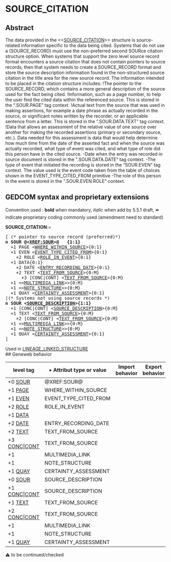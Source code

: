 ﻿# SOURCE_CITATION
## Abstract
The data provided in the <&lt;<a href=Ged.SOURCE_CITATION.md>SOURCE_CITATION</a>&gt;> structure is source-related information specific
to the data being cited. Systems that do not use a (SOURCE_RECORD)  must use the non-preferred second SOURce citation structure option.  When systems that support the zero level source record format encounters a source citation that does not
contain pointers to source records, then that system needs to create a SOURCE_RECORD format
and store the source description information found in the non-structured source citation in the title
area for the new source record.
The information intended to be placed in the citation structure includes:
!The pointer to the SOURCE_RECORD, which contains a more general description of the source
used for the fact being cited.
!Information, such as a page number, to help the user find the cited data within the referenced
source. This is stored in the “.SOUR.PAGE” tag context.
!Actual text from the source that was used in making assertions, for example a date phrase as
actually recorded in the source, or significant notes written by the recorder, or an applicable
sentence from a letter. This is stored in the “.SOUR.DATA.TEXT” tag context.
!Data that allows an assessment of the relative value of one source over another for making the
recorded assertions (primary or secondary source, etc.).  Data needed for this assessment is data
that would help determine  how much time from the date of the asserted fact and when the source
was actually recorded, what type of event was cited, and what type of role did this person have in
the cited source.
-Date when the entry was recorded in source document is stored in the
".SOUR.DATA.DATE" tag context.
-The type of event that initiated the recording is stored in the “SOUR.EVEN” tag context. The
value used is the event code taken from the table of choices shown in the EVENT_TYPE_CITED_FROM primitive
-The role of this person in the event is stored in the ".SOUR.EVEN.ROLE" context.


## GEDCOM syntax and proprietary extensions
Convention used : **bold** when mandatory, _italic_ when add by 5.5.1 draft, &#x23E9; indicate proprietary coding commonly used (amendment need to standard)<br />

**SOURCE_CITATION**:=
<pre>
[ (* pointer to source record (preferred)*)
<b>n SOUR @&lt;<a href=Ged.XREF_SOUR.md>XREF:SOUR</a>&gt;@   {1:1}</b>
  +1 PAGE &lt;<a href=Ged.WHERE_WITHIN_SOURCE.md>WHERE_WITHIN_SOURCE</a>&gt;{0:1}
  +1 EVEN &lt;<a href=Ged.EVENT_TYPE_CITED_FROM.md>EVENT_TYPE_CITED_FROM</a>&gt;{0:1}
    +2 ROLE &lt;<a href=Ged.ROLE_IN_EVENT.md>ROLE_IN_EVENT</a>&gt;{0:1}
  +1 DATA{0:1}
    +2 DATE &lt;<a href=Ged.ENTRY_RECORDING_DATE.md>ENTRY_RECORDING_DATE</a>&gt;{0:1}
    +2 TEXT &lt;<a href=Ged.TEXT_FROM_SOURCE.md>TEXT_FROM_SOURCE</a>&gt;{0:M}
      +3 [CONC|CONT] &lt;<a href=Ged.TEXT_FROM_SOURCE.md>TEXT_FROM_SOURCE</a>&gt;{0:M}
  +1 &lt;&lt;<a href=Ged.MULTIMEDIA_LINK.md>MULTIMEDIA_LINK</a>&gt;&gt;{0:M}
  +1 &lt;&lt;<a href=Ged.NOTE_STRUCTURE.md>NOTE_STRUCTURE</a>&gt;&gt;{0:M}
  +1 QUAY &lt;<a href=Ged.CERTAINTY_ASSESSMENT.md>CERTAINTY_ASSESSMENT</a>&gt;{0:1}
|(* Systems not using source records *)
<b>n SOUR &lt;<a href=Ged.SOURCE_DESCRIPTION.md>SOURCE_DESCRIPTION</a>&gt;{1:1}</b>
  +1 [CONC|CONT] &lt;<a href=Ged.SOURCE_DESCRIPTION.md>SOURCE_DESCRIPTION</a>&gt;{0:M}
  +1 TEXT &lt;<a href=Ged.TEXT_FROM_SOURCE.md>TEXT_FROM_SOURCE</a>&gt;{0:M}
    +2 [CONC|CONT] &lt;<a href=Ged.TEXT_FROM_SOURCE.md>TEXT_FROM_SOURCE</a>&gt;{0:M}
  +1 &lt;&lt;<a href=Ged.MULTIMEDIA_LINK.md>MULTIMEDIA_LINK</a>&gt;&gt;{0:M}
  +1 &lt;&lt;<a href=Ged.NOTE_STRUCTURE.md>NOTE_STRUCTURE</a>&gt;&gt;{0:M}
  +1 QUAY &lt;<a href=Ged.CERTAINTY_ASSESSMENT.md>CERTAINTY_ASSESSMENT</a>&gt;{0:1}
]
</pre>
Used in <a href=Ged.LINEAGE_LINKED_STRUCTURE.md>LINEAGE_LINKED_STRUCTURE</a><br />## Geneweb behavior

level tag  | + Attribut type or value | Import behavior | Export behavior  | Comment 
---------- | ------------- | :---------------: | :-----------------:| -----------
+0 <a href=Ged.GLOSSARY.md#SOUR>SOUR</a> | @XREF:SOUR@ | | |
+1 <a href=Ged.GLOSSARY.md#PAGE>PAGE</a> | WHERE_WITHIN_SOURCE | | |
+1 <a href=Ged.GLOSSARY.md#EVEN>EVEN</a> | EVENT_TYPE_CITED_FROM | | |
+2 <a href=Ged.GLOSSARY.md#ROLE>ROLE</a> | ROLE_IN_EVENT | | |
+1 <a href=Ged.GLOSSARY.md#DATA>DATA</a> |  | | |
+2 <a href=Ged.GLOSSARY.md#DATE>DATE</a> | ENTRY_RECORDING_DATE | | |
+2 <a href=Ged.GLOSSARY.md#TEXT>TEXT</a> | TEXT_FROM_SOURCE | | |
+3 <a href=Ged.GLOSSARY.md#CONC>CONC</a>\|<a href=Ged.GLOSSARY.md#CONT>CONT</a> | TEXT_FROM_SOURCE | | |
+1  | MULTIMEDIA_LINK | | |
+1  | NOTE_STRUCTURE | | |
+1 <a href=Ged.GLOSSARY.md#QUAY>QUAY</a> | CERTAINTY_ASSESSMENT | | |
+0 <a href=Ged.GLOSSARY.md#SOUR>SOUR</a> | SOURCE_DESCRIPTION | | |
+1 <a href=Ged.GLOSSARY.md#CONC>CONC</a>\|<a href=Ged.GLOSSARY.md#CONT>CONT</a> | SOURCE_DESCRIPTION | | |
+1 <a href=Ged.GLOSSARY.md#TEXT>TEXT</a> | TEXT_FROM_SOURCE | | |
+2 <a href=Ged.GLOSSARY.md#CONC>CONC</a>\|<a href=Ged.GLOSSARY.md#CONT>CONT</a> | TEXT_FROM_SOURCE | | |
+1  | MULTIMEDIA_LINK | | |
+1  | NOTE_STRUCTURE | | |
+1 <a href=Ged.GLOSSARY.md#QUAY>QUAY</a> | CERTAINTY_ASSESSMENT | | |

:warning: to be continued/checked

